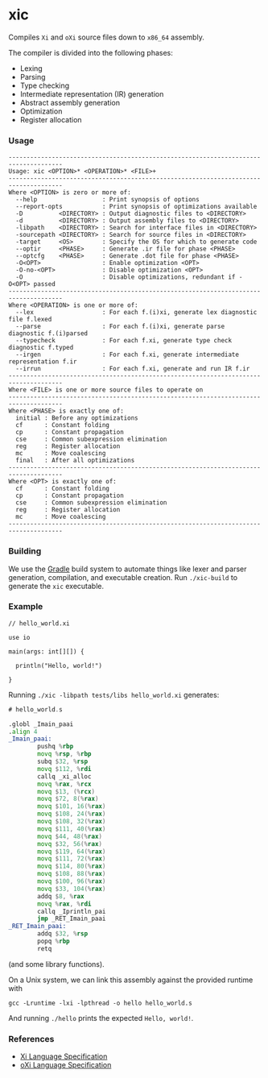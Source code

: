 # xic

Compiles `Xi` and `oXi` source files down to `x86_64` assembly.

The compiler is divided into the following phases:

- Lexing
- Parsing
- Type checking
- Intermediate representation (IR) generation
- Abstract assembly generation
- Optimization
- Register allocation

### Usage

```
-------------------------------------------------------------------------------------
Usage: xic <OPTION>* <OPERATION>* <FILE>+                                            
-------------------------------------------------------------------------------------
Where <OPTION> is zero or more of:                                                   
  --help                  : Print synopsis of options                                
  --report-opts           : Print synopsis of optimizations available                
  -D          <DIRECTORY> : Output diagnostic files to <DIRECTORY>                   
  -d          <DIRECTORY> : Output assembly files to <DIRECTORY>                     
  -libpath    <DIRECTORY> : Search for interface files in <DIRECTORY>                
  -sourcepath <DIRECTORY> : Search for source files in <DIRECTORY>                   
  -target     <OS>        : Specify the OS for which to generate code                
  --optir     <PHASE>     : Generate .ir file for phase <PHASE>                      
  --optcfg    <PHASE>     : Generate .dot file for phase <PHASE>                     
  -O<OPT>                 : Enable optimization <OPT>                                
  -O-no-<OPT>             : Disable optimization <OPT>                               
  -O                      : Disable optimizations, redundant if -O<OPT> passed       
-------------------------------------------------------------------------------------
Where <OPERATION> is one or more of:                                                 
  --lex                   : For each f.(i)xi, generate lex diagnostic file f.lexed   
  --parse                 : For each f.(i)xi, generate parse diagnostic f.(i)parsed  
  --typecheck             : For each f.xi, generate type check diagnostic f.typed    
  --irgen                 : For each f.xi, generate intermediate representation f.ir 
  --irrun                 : For each f.xi, generate and run IR f.ir                  
-------------------------------------------------------------------------------------
Where <FILE> is one or more source files to operate on                               
-------------------------------------------------------------------------------------
Where <PHASE> is exactly one of:                                                     
  initial : Before any optimizations                                                 
  cf      : Constant folding                                                         
  cp      : Constant propagation                                                     
  cse     : Common subexpression elimination                                         
  reg     : Register allocation                                                      
  mc      : Move coalescing                                                          
  final   : After all optimizations                                                  
-------------------------------------------------------------------------------------
Where <OPT> is exactly one of:                                                       
  cf      : Constant folding                                                         
  cp      : Constant propagation                                                     
  cse     : Common subexpression elimination                                         
  reg     : Register allocation                                                      
  mc      : Move coalescing                                                          
-------------------------------------------------------------------------------------
```

### Building

We use the [Gradle][1] build system to automate things like lexer and parser generation, compilation, and
executable creation. Run `./xic-build` to generate the `xic` executable.

### Example

```
// hello_world.xi

use io

main(args: int[][]) {

  println("Hello, world!")

}
```

Running `./xic -libpath tests/libs hello_world.xi` generates:


```asm
# hello_world.s

.globl _Imain_paai
.align 4
_Imain_paai:
        pushq %rbp
        movq %rsp, %rbp
        subq $32, %rsp
        movq $112, %rdi
        callq _xi_alloc
        movq %rax, %rcx
        movq $13, (%rcx)
        movq $72, 8(%rax)
        movq $101, 16(%rax)
        movq $108, 24(%rax)
        movq $108, 32(%rax)
        movq $111, 40(%rax)
        movq $44, 48(%rax)
        movq $32, 56(%rax)
        movq $119, 64(%rax)
        movq $111, 72(%rax)
        movq $114, 80(%rax)
        movq $108, 88(%rax)
        movq $100, 96(%rax)
        movq $33, 104(%rax)
        addq $8, %rax
        movq %rax, %rdi
        callq _Iprintln_pai
        jmp _RET_Imain_paai
_RET_Imain_paai:
        addq $32, %rsp
        popq %rbp
        retq
```

(and some library functions).

On a Unix system, we can link this assembly against the provided runtime with

`gcc -Lruntime -lxi -lpthread -o hello hello_world.s`

And running `./hello` prints the expected `Hello, world!`.

### References

- [Xi Language Specification][2]
- [oXi Language Specification][3]

[1]: https://gradle.org/
[2]: http://www.cs.cornell.edu/courses/cs4120/2018sp/project/language.pdf?1525283120
[3]: http://www.cs.cornell.edu/courses/cs4120/2018sp/project/oolang.pdf?1526606464
